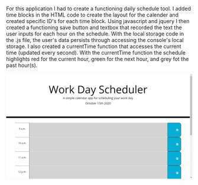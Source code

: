 For this application I had to create a functioning daily schedule tool. I added time blocks in the HTML code to create the layout for the calender and created specific ID's for each time block. Using javascript and jquery I then created a functioning save button and textbox that recorded the text the user inputs for each hour on the schedule. With the local storage code in the .js file, the user's data persists through accessing the console's local storage. I also created a currentTime function that accesses the current time (updated every second). With the currentTime function the schedule highlights red for the current hour, green for the next hour, and grey fot the past hour(s).

![screenshot](https://github.com/jhuynh24/third_party_APIs/blob/main/assets/screenshot.PNG)